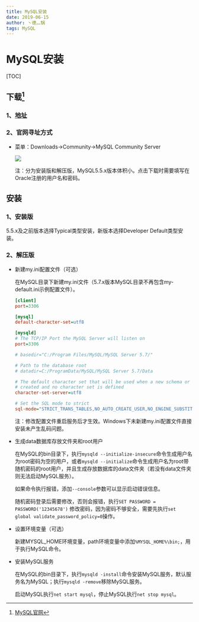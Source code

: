 ```yaml
---
title: MySQL安装
date: 2019-06-15
author: 丶德灬锅
tags: MySQL
---
```


# MySQL安装

[TOC]

## 下载[^1]

### 1、[地址](https://dev.mysql.com/downloads/mysql/)

### 2、官网寻址方式

- 菜单：Downloads->Community->MySQL Community Server

  ![](https://gitee.com/lideyu/asserts/raw/master/2019-06-12-MySQL-下载.png)

  注：分为安装版和解压版，MySQL5.5.x版本体积小。点击下载时需要填写在Oracle注册的用户名和密码。


## 安装

### 1、安装版

5.5.x及之前版本选择Typical类型安装，新版本选择Developer Default类型安装。

### 2、解压版

- 新建my.ini配置文件（可选）

  在MySQL目录下新建my.ini文件（5.7.x版本MySQL目录不再包含my-default.ini示例配置文件）。

  ```ini
  [client]
  port=3306
  
  [mysql]
  default-character-set=utf8
  
  [mysqld]
  # The TCP/IP Port the MySQL Server will listen on
  port=3306
  
  # basedir="C:/Program Files/MySQL/MySQL Server 5.7/"
  
  # Path to the database root
  # datadir=C:/ProgramData/MySQL/MySQL Server 5.7/Data
  
  # The default character set that will be used when a new schema or table is
  # created and no character set is defined
  character-set-server=utf8
  
  # Set the SQL mode to strict
  sql-mode="STRICT_TRANS_TABLES,NO_AUTO_CREATE_USER,NO_ENGINE_SUBSTITUTION"
  ```

  注：修改配置文件重启服务后才生效。Windows下未新建my.ini配置文件直接安装未产生乱码问题。

- 生成data数据库存放文件夹和root用户

  在MySQL的bin目录下，执行`mysqld --initialize-insecure`命令生成用户名为root密码为空的用户，或者`mysqld --initialize`命令生成用户名为root带随机密码的root用户，并且生成存放数据库的data文件夹（若没有data文件夹则无法启动MySQL服务）。

  如果命令执行报错，添加`--console`参数可以显示启动错误信息。

  随机密码登录后需要修改，否则会报错，执行`SET PASSWORD = PASSWORD('12345678')` 修改密码，因为密码不够安全，需要先执行`set global validate_password_policy=0`操作。

- 设置环境变量（可选）

  新建MYSQL_HOME环境变量，path环境变量中添加`%MYSQL_HOME%\bin;`，用于执行MySQL命令。

- 安装MySQL服务

  在MySQL的bin目录下，执行`mysqld -install`命令安装MySQL服务，默认服务名为MySQL；执行`mysqld -remove`移除MySQL服务。

  启动MySQL执行`net start mysql`，停止MySQL执行`net stop mysql`。

[^1]: [MySQL官网](https://www.mysql.com/)